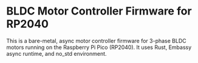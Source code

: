 # BLDC Motor Controller Firmware for RP2040
This is a bare-metal, async motor controller firmware for 3-phase BLDC motors running on the Raspberry Pi Pico (RP2040). It uses Rust, Embassy async runtime, and no_std environment.

